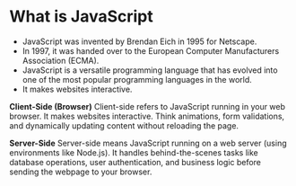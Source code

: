 # What is JavaScript
- JavaScript was invented by Brendan Eich in 1995 for Netscape. 
- In 1997, it was handed over to the European Computer Manufacturers Association (ECMA).
- JavaScript is a versatile programming language that has evolved into one of the most popular programming languages in the world. 
- It makes websites interactive. 

**Client-Side (Browser)** 
Client-side refers to JavaScript running in your web browser. It makes websites interactive. Think animations, form validations, and dynamically updating content without reloading the page.

**Server-Side** 
Server-side means JavaScript running on a web server (using environments like Node.js). It handles behind-the-scenes tasks like database operations, user authentication, and business logic before sending the webpage to your browser.
 



